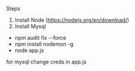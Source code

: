 Steps

1. Install Node (https://nodejs.org/en/download/)
2. Install Mysql

* npm audit fix --force
* npm install nodemon -g
* node app.js

for mysql change creds in app.js
